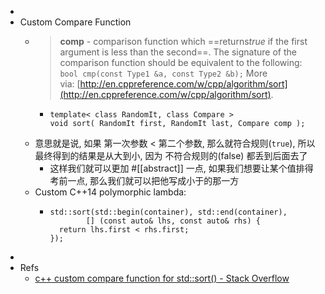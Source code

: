 -
- Custom Compare Function
  - > **comp** - comparison function which ==returns ​*true* if the first argument is less than the second==. The signature of the comparison function should be equivalent to the following:  `bool cmp(const Type1 &a, const Type2 &b);`
    More via: [http://en.cppreference.com/w/cpp/algorithm/sort](http://en.cppreference.com/w/cpp/algorithm/sort).
    - ```
      template< class RandomIt, class Compare >
      void sort( RandomIt first, RandomIt last, Compare comp );
      ```
  - 意思就是说, 如果 第一次参数 < 第二个参数, 那么就符合规则(`true`), 所以最终得到的结果是从大到小, 因为 不符合规则的(false) 都丢到后面去了
    - 这样我们就可以更加 #[[abstract]] 一点, 如果我们想要让某个值排得考前一点, 那么我们就可以把他写成小于的那一方
  - Custom C++14 polymorphic lambda:
    - ```
      std::sort(std::begin(container), std::end(container),
              [] (const auto& lhs, const auto& rhs) {
        return lhs.first < rhs.first;
      });
      ```
-
- Refs
  - [c++ custom compare function for std::sort() - Stack Overflow](https://stackoverflow.com/questions/16894700/c-custom-compare-function-for-stdsort)